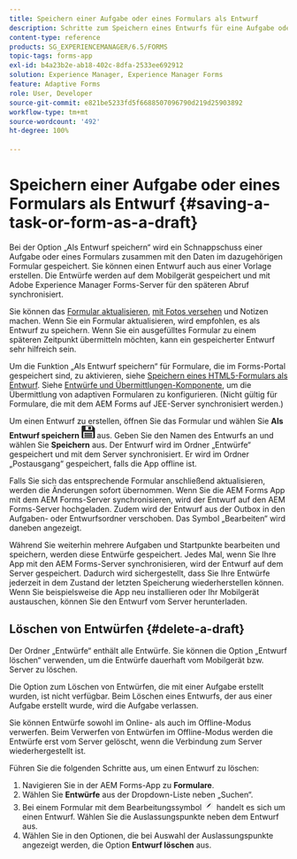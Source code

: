 ```yaml
---
title: Speichern einer Aufgabe oder eines Formulars als Entwurf
description: Schritte zum Speichern eines Entwurfs für eine Aufgabe oder ein Formular in der AEM Forms-App
content-type: reference
products: SG_EXPERIENCEMANAGER/6.5/FORMS
topic-tags: forms-app
exl-id: b4a23b2e-ab18-402c-8dfa-2533ee692912
solution: Experience Manager, Experience Manager Forms
feature: Adaptive Forms
role: User, Developer
source-git-commit: e821be5233fd5f6688507096790d219d25903892
workflow-type: tm+mt
source-wordcount: '492'
ht-degree: 100%

---
```


# Speichern einer Aufgabe oder eines Formulars als Entwurf {#saving-a-task-or-form-as-a-draft}

Bei der Option „Als Entwurf speichern“ wird ein Schnappschuss einer Aufgabe oder eines Formulars zusammen mit den Daten im dazugehörigen Formular gespeichert. Sie können einen Entwurf auch aus einer Vorlage erstellen. Die Entwürfe werden auf dem Mobilgerät gespeichert und mit Adobe Experience Manager Forms-Server für den späteren Abruf synchronisiert.

Sie können das [Formular aktualisieren](/help/forms/using/working-with-form.md), [mit Fotos versehen](/help/forms/using/add-attachments.md) und Notizen machen. Wenn Sie ein Formular aktualisieren, wird empfohlen, es als Entwurf zu speichern. Wenn Sie ein ausgefülltes Formular zu einem späteren Zeitpunkt übermitteln möchten, kann ein gespeicherter Entwurf sehr hilfreich sein.

Um die Funktion „Als Entwurf speichern“ für Formulare, die im Forms-Portal gespeichert sind, zu aktivieren, siehe [Speichern eines HTML5-Formulars als Entwurf](/help/forms/using/saving-html5-form-draft.md).
Siehe [Entwürfe und Übermittlungen-Komponente](/help/forms/using/draft-submission-component.md), um die Übermittlung von adaptiven Formularen zu konfigurieren. (Nicht gültig für Formulare, die mit dem AEM Forms auf JEE-Server synchronisiert werden.)

Um einen Entwurf zu erstellen, öffnen Sie das Formular und wählen Sie **Als Entwurf speichern** ![save-as-draft](assets/save-as-draft.png) aus. Geben Sie den Namen des Entwurfs an und wählen Sie **Speichern** aus. Der Entwurf wird im Ordner „Entwürfe“ gespeichert und mit dem Server synchronisiert. Er wird im Ordner „Postausgang“ gespeichert, falls die App offline ist.

Falls Sie sich das entsprechende Formular anschließend aktualisieren, werden die Änderungen sofort übernommen. Wenn Sie die AEM Forms App mit dem AEM Forms-Server synchronisieren, wird der Entwurf auf den AEM Forms-Server hochgeladen. Zudem wird der Entwurf aus der Outbox in den Aufgaben- oder Entwurfsordner verschoben. Das Symbol „Bearbeiten“ wird daneben angezeigt.

Während Sie weiterhin mehrere Aufgaben und Startpunkte bearbeiten und speichern, werden diese Entwürfe gespeichert. Jedes Mal, wenn Sie Ihre App mit den AEM Forms-Server synchronisieren, wird der Entwurf auf dem Server gespeichert. Dadurch wird sichergestellt, dass Sie Ihre Entwürfe jederzeit in dem Zustand der letzten Speicherung wiederherstellen können. Wenn Sie beispielsweise die App neu installieren oder Ihr Mobilgerät austauschen, können Sie den Entwurf vom Server herunterladen.

## Löschen von Entwürfen {#delete-a-draft}

Der Ordner „Entwürfe“ enthält alle Entwürfe. Sie können die Option „Entwurf löschen“ verwenden, um die Entwürfe dauerhaft vom Mobilgerät bzw. Server zu löschen.

Die Option zum Löschen von Entwürfen, die mit einer Aufgabe erstellt wurden, ist nicht verfügbar. Beim Löschen eines Entwurfs, der aus einer Aufgabe erstellt wurde, wird die Aufgabe verlassen.

Sie können Entwürfe sowohl im Online- als auch im Offline-Modus verwerfen. Beim Verwerfen von Entwürfen im Offline-Modus werden die Entwürfe erst vom Server gelöscht, wenn die Verbindung zum Server wiederhergestellt ist.

Führen Sie die folgenden Schritte aus, um einen Entwurf zu löschen:

1. Navigieren Sie in der AEM Forms-App zu **Formulare**.
1. Wählen Sie **Entwürfe** aus der Dropdown-Liste neben „Suchen“. 
1. Bei einem Formular mit dem Bearbeitungssymbol ![edit-draft-app](assets/edit-draft-app.png) handelt es sich um einen Entwurf. Wählen Sie die Auslassungspunkte neben dem Entwurf aus.
1. Wählen Sie in den Optionen, die bei Auswahl der Auslassungspunkte angezeigt werden, die Option **Entwurf löschen** aus.
